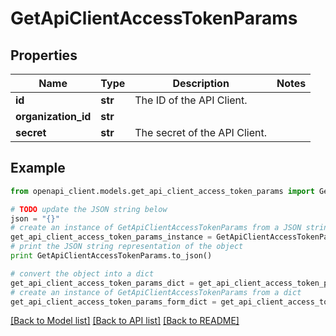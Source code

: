 # GetApiClientAccessTokenParams


## Properties
Name | Type | Description | Notes
------------ | ------------- | ------------- | -------------
**id** | **str** | The ID of the API Client. | 
**organization_id** | **str** |  | 
**secret** | **str** | The secret of the API Client. | 

## Example

```python
from openapi_client.models.get_api_client_access_token_params import GetApiClientAccessTokenParams

# TODO update the JSON string below
json = "{}"
# create an instance of GetApiClientAccessTokenParams from a JSON string
get_api_client_access_token_params_instance = GetApiClientAccessTokenParams.from_json(json)
# print the JSON string representation of the object
print GetApiClientAccessTokenParams.to_json()

# convert the object into a dict
get_api_client_access_token_params_dict = get_api_client_access_token_params_instance.to_dict()
# create an instance of GetApiClientAccessTokenParams from a dict
get_api_client_access_token_params_form_dict = get_api_client_access_token_params.from_dict(get_api_client_access_token_params_dict)
```
[[Back to Model list]](../README.md#documentation-for-models) [[Back to API list]](../README.md#documentation-for-api-endpoints) [[Back to README]](../README.md)


